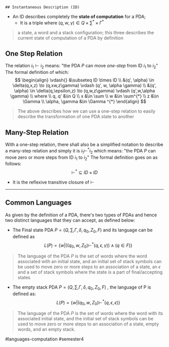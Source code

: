 	## Instantaneous Description (ID)
- An ID describes completely the **state of computation** for a PDA;
	- It is a triple where $(q, w, \gamma)\in Q \times \sum^{*} \times \Gamma ^{*}$
> a state, a word and a stack configuration; this three describes the current state of computation of a PDA by definition


## One Step Relation
The relation $i_{1} \vdash i_{2}$ means:
	"the PDA $P$ can move *one-step* from ID $i_{1}$ to $i_{2}$"
The formal definition of which:
$$
\begin{align}
\vdash{} &\subseteq ID \times ID \\
&(q', \alpha) \in \delta(q,x,z) \to (q,xw,z\gamma) \vdash (q', w, \alpha \gamma) \\
&(q', \alpha) \in \delta(q,\epsilon,z) \to (q,w,z\gamma) \vdash (q',w,\alpha \gamma) \\
where \\
q, q' &\in Q \\
x &\in \sum \\
w &\in \sum^{*} \\
z &\in \Gamma \\
\alpha, \gamma &\in \Gamma ^{*}
\end{align}
$$
> The above describes how we can use a one-step relation to easily describe  the transformation of one PDA state to another


## Many-Step Relation
With a one-step relation, there shall also be a simplified notation to describe a many-step relation and simply it is $i_{1} \vdash^{*} i_{2}$ which means:
	"the PDA $P$ can move zero or more steps from ID $i_{1}$ to $i_{2}$"
The formal definition goes on as follows:
$$
\vdash^{*}{} \subseteq ID \times ID
$$
- It is the reflexive transitive closure of $\vdash$
 ---
## Common Languages
As given by the definition of a PDA, there's two types of PDAs and hence two distinct languages that they can accept, as defined below:

- The Final state PDA $P = (Q, \sum,  \Gamma, \delta, q_{0}, Z_{0}, F)$ and its language can be defined as 
$$
L(P) = \{ w | ((q_{0}, w, Z_{0}) \vdash^{*} (q,\epsilon,\gamma)) \land (q\in F) \}
$$
> The language of the PDA $P$  is the set of words where the word associated with an initial state, and an initial set of stack symbols can be used to move zero or more steps to an association of a state, an $\epsilon$ and a set of stack symbols where the state is a part of final/accepting states

- The empty stack PDA $P = (Q, \sum, \Gamma,\delta, q_{0}, Z_{0},F)$ , the language of P  is defined as:
$$
L(P) = \{ w | (q_{0}, w, Z_{0}) \vdash^{*} (q, \epsilon, \epsilon) \}
$$

> The language of the PDA $P$ is the set of words where the word with its associated initial state, and the initial set of stack symbols can be used to move zero or more steps to an association of a state, empty words, and an empty stack.


#languages-computation #semester4 